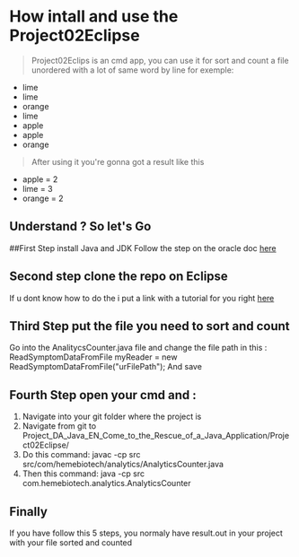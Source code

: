 # How intall and use the Project02Eclipse

>Project02Eclips is an cmd app, you can use it for sort and count a file unordered with a lot of same word by line for exemple: 
* lime
* lime
* orange
* lime
* apple
* apple
* orange 

>After using it you're gonna got a result like this
* apple = 2
* lime = 3
* orange = 2

## Understand ? So let's Go

##First Step install Java and JDK
Follow the step on the oracle doc [here](https://docs.oracle.com/en/java/javase/21/install/overview-jdk-installation.html#GUID-8677A77F-231A-40F7-98B9-1FD0B48C346A)

## Second step clone the repo on Eclipse 
If u dont know how to do the i put a link with a tutorial for you right [here](https://www.geeksforgeeks.org/how-to-clone-a-project-from-github-using-eclipse/)

## Third Step put the file you need to sort and count
Go into the AnalitycsCounter.java file and change the file path in this :  
		ReadSymptomDataFromFile myReader = new ReadSymptomDataFromFile("urFilePath");
And save

## Fourth Step open your cmd and :
1. Navigate into your git folder where the project is
2. Navigate from git to Project_DA_Java_EN_Come_to_the_Rescue_of_a_Java_Application/Project02Eclipse/
3. Do this command:  javac -cp src src/com/hemebiotech/analytics/AnalyticsCounter.java
4. Then this command: java -cp src com.hemebiotech.analytics.AnalyticsCounter

## Finally 
If you have follow this 5 steps, you normaly have result.out in your project with your file sorted and counted